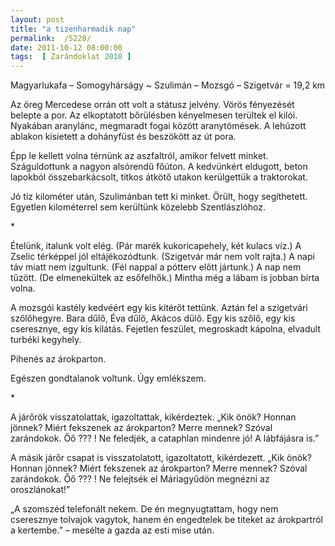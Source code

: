 ```yaml
---
layout: post
title: "a tizenharmadik nap"
permalink:  /5228/ 
date: 2011-10-12 08:00:00
tags:  [ Zarándoklat 2010 ] 
---
```

Magyarlukafa – Somogyhárságy ~ Szulimán – Mozsgó – Szigetvár = 19,2 km



<!--break-->

Az öreg Mercedese orrán ott volt a státusz jelvény. Vörös fényezését belepte a por. Az elkoptatott bőrülésben kényelmesen terültek el kilói. Nyakában aranylánc, megmaradt fogai között aranytömések. A lehúzott ablakon kisietett a dohányfüst és beszökött az út pora.

Épp le kellett volna térnünk az aszfaltról, amikor felvett minket. Száguldottunk a nagyon alsórendű főúton. A kedvünkért eldugott, beton lapokból összebarkácsolt, titkos átkötő utakon kerülgettük a traktorokat.

Jó tíz kilométer után, Szulimánban tett ki minket. Örült, hogy segíthetett. Egyetlen kilométerrel sem kerültünk közelebb Szentlászlóhoz.

<p >*</p>Ételünk, italunk volt elég. (Pár marék kukoricapehely, két kulacs víz.) A Zselic térképpel jól eltájékozódtunk. (Szigetvár már nem volt rajta.) A napi táv miatt nem izgultunk. (Fél nappal a pótterv előtt jártunk.) A nap nem tűzött. (De elmenekültek az esőfelhők.) Mintha még a lábam is jobban bírta volna.

A mozsgói kastély kedvéért egy kis kitérőt tettünk. Aztán fel a szigetvári szőlőhegyre. Bara dűlő, Éva dűlő, Akácos dűlő. Egy kis szőlő, egy kis cseresznye, egy kis kilátás. Fejetlen feszület, megroskadt kápolna, elvadult turbéki kegyhely.

Pihenés az árokparton.

Egészen gondtalanok voltunk. Úgy emlékszem.

<p >*</p>A járőrök visszatolattak, igazoltattak, kikérdeztek. „Kik önök? Honnan jönnek? Miért fekszenek az árokparton? Merre mennek? Szóval zarándokok. Őő ??? ! Ne feledjék, a cataphlan mindenre jó! A lábfájásra is.”

A másik járőr csapat is visszatolatott, igazoltatott, kikérdezett. „Kik önök? Honnan jönnek? Miért fekszenek az árokparton? Merre mennek? Szóval zarándokok. Őő ??? ! Ne felejtsék el Máriagyűdön megnézni az oroszlánokat!”

„A szomszéd telefonált nekem. De én megnyugtattam, hogy nem cseresznye tolvajok vagytok, hanem én engedtelek be titeket az árokpartról a kertembe.” – mesélte a gazda az esti mise után.

